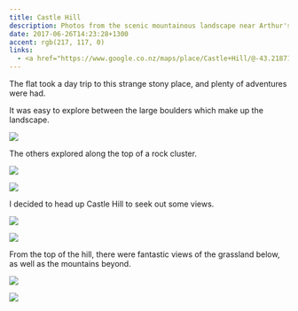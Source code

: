 ```yaml
---
title: Castle Hill
description: Photos from the scenic mountainous landscape near Arthur's Pass, 90 minutes from Christchurch
date: 2017-06-26T14:23:28+1300
accent: rgb(217, 117, 0)
links:
  - <a href="https://www.google.co.nz/maps/place/Castle+Hill/@-43.2187191,171.7141199,17z/data=!3m1!4b1!4m5!3m4!1s0x6d2e685ef2df097d:0x89e299609d6ac458!8m2!3d-43.2187191!4d171.7163086" target="_blank" rel="noreferrer">View at Google Maps</a>
---
```


The flat took a day trip to this strange stony place, and plenty of adventures were had.

It was easy to explore between the large boulders which make up the landscape.

![][rocks]

The others explored along the top of a rock cluster.

![][three]

![][one]

I decided to head up Castle Hill to seek out some views.

![][grass]

![][me]

From the top of the hill, there were fantastic views of the grassland below, as well as the mountains beyond.

![][panorama]

![][hills]

[rocks]: ./castle-1.jpg
[three]: ./castle-2.jpg
[grass]: ./castle-3.jpg
[one]: ./castle-4.jpg
[me]: ./castle-5.jpg
[panorama]: ./castle-6.jpg
[hills]: ./castle-7.jpg
